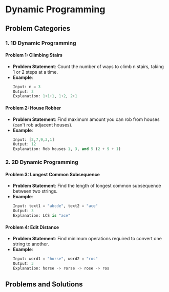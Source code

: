 # Dynamic Programming

## Problem Categories

### 1. 1D Dynamic Programming
#### Problem 1: Climbing Stairs
- **Problem Statement**: Count the number of ways to climb n stairs, taking 1 or 2 steps at a time.
- **Example**:
  ```python
  Input: n = 3
  Output: 3
  Explanation: 1+1+1, 1+2, 2+1
  ```

#### Problem 2: House Robber
- **Problem Statement**: Find maximum amount you can rob from houses (can't rob adjacent houses).
- **Example**:
  ```python
  Input: [2,7,9,3,1]
  Output: 12
  Explanation: Rob houses 1, 3, and 5 (2 + 9 + 1)
  ```

### 2. 2D Dynamic Programming
#### Problem 3: Longest Common Subsequence
- **Problem Statement**: Find the length of longest common subsequence between two strings.
- **Example**:
  ```python
  Input: text1 = "abcde", text2 = "ace"
  Output: 3
  Explanation: LCS is "ace"
  ```

#### Problem 4: Edit Distance
- **Problem Statement**: Find minimum operations required to convert one string to another.
- **Example**:
  ```python
  Input: word1 = "horse", word2 = "ros"
  Output: 3
  Explanation: horse -> rorse -> rose -> ros
  ```

## Problems and Solutions

